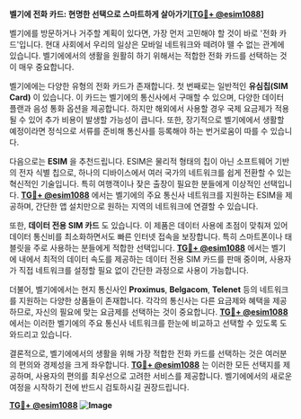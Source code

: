 **벨기에 전화 카드: 현명한 선택으로 스마트하게 살아가기[[TG💪+ @esim1088](https://t.me/s/esim1088)]**

벨기에를 방문하거나 거주할 계획이 있다면, 가장 먼저 고민해야 할 것이 바로 '전화 카드'입니다. 현대 사회에서 우리의 일상은 모바일 네트워크와 떼려야 뗄 수 없는 관계에 있습니다. 벨기에에서의 생활을 원활히 하기 위해서는 적합한 전화 카드를 선택하는 것이 매우 중요합니다.

벨기에에는 다양한 유형의 전화 카드가 존재합니다. 첫 번째로는 일반적인 **유심칩(SIM Card)** 이 있습니다. 이 카드는 벨기에의 통신사에서 구매할 수 있으며, 다양한 데이터 플랜과 음성 통화 옵션을 제공합니다. 하지만 해외에서 사용할 경우 국제 요금제가 적용될 수 있어 추가 비용이 발생할 가능성이 큽니다. 또한, 장기적으로 벨기에에서 생활할 예정이라면 정식으로 서류를 준비해 통신사를 등록해야 하는 번거로움이 따를 수 있습니다.

다음으로는 **ESIM** 을 추천드립니다. ESIM은 물리적 형태의 칩이 아닌 소프트웨어 기반의 전자 식별 칩으로, 하나의 디바이스에서 여러 국가의 네트워크를 쉽게 전환할 수 있는 혁신적인 기술입니다. 특히 여행객이나 잦은 출장이 필요한 분들에게 이상적인 선택입니다. **[TG💪+ @esim1088](https://t.me/s/esim1088)** 에서는 벨기에의 주요 통신사 네트워크를 지원하는 ESIM을 제공하며, 간단한 앱 설치만으로 원하는 지역의 네트워크에 연결할 수 있습니다.

또한, **데이터 전용 SIM 카드** 도 있습니다. 이 제품은 데이터 사용에 초점이 맞춰져 있어 데이터 통신비를 최소화하면서도 빠른 인터넷 접속을 보장합니다. 특히 스마트폰이나 태블릿을 주로 사용하는 분들에게 적합한 선택입니다. **[TG💪+ @esim1088](https://t.me/s/esim1088)** 에서는 벨기에 내에서 최적의 데이터 속도를 제공하는 데이터 전용 SIM 카드를 판매 중이며, 사용자가 직접 네트워크를 설정할 필요 없이 간단한 과정으로 사용이 가능합니다.

더불어, 벨기에에서는 현지 통신사인 **Proximus**, **Belgacom**, **Telenet** 등의 네트워크를 지원하는 다양한 상품들이 존재합니다. 각각의 통신사는 다른 요금제와 혜택을 제공하므로, 자신의 필요에 맞는 요금제를 선택하는 것이 중요합니다. **[TG💪+ @esim1088](https://t.me/s/esim1088)** 에서는 이러한 벨기에의 주요 통신사 네트워크를 한눈에 비교하고 선택할 수 있도록 도와드리고 있습니다.

결론적으로, 벨기에에서의 생활을 위해 가장 적합한 전화 카드를 선택하는 것은 여러분의 편의와 경제성을 크게 좌우합니다. **[TG💪+ @esim1088](https://t.me/s/esim1088)** 는 이러한 모든 선택지를 제공하며, 사용자의 편의를 최우선으로 고려한 서비스를 제공합니다. 벨기에에서의 새로운 여정을 시작하기 전에 반드시 검토하시길 권장드립니다.

**[TG💪+ @esim1088](https://t.me/s/esim1088) ![Image](https://i.postimg.cc/Y0z9fWf4/image.png)**